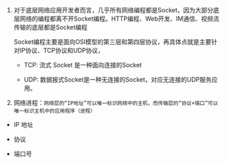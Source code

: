 1. 对于底层网络应用开发者而言，几乎所有网络编程都是Socket，因为大部分底层网络的编程都离不开Socket编程。HTTP编程、Web开发、IM通信、视频流传输的底层都是Socket编程

   Socket编程主要是面向OSI模型的第三层和第四层协议，再具体点就是主要针对IP协议、TCP协议和UDP协议，

   + TCP: 流式 Socket 是一种面向连接的Socket

   + UDP: 数据报式Socket是一种无连接的Socket，对应无连接的UDP服务应用。

2. 网络进程：`网络层的“IP地址”可以唯一标识网络中的主机，而传输层的“协议+端口”可以唯一标识主机中的应用程序（进程）`

+ IP 地址

+ 协议

+ 端口号

